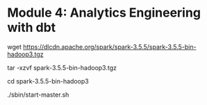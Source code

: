 # Module 4: Analytics Engineering with dbt

wget https://dlcdn.apache.org/spark/spark-3.5.5/spark-3.5.5-bin-hadoop3.tgz

tar -xzvf spark-3.5.5-bin-hadoop3.tgz

cd spark-3.5.5-bin-hadoop3

./sbin/start-master.sh

